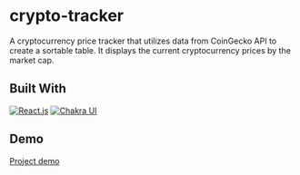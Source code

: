 # crypto-tracker

A cryptocurrency price tracker that utilizes data from CoinGecko API to create a sortable table. It displays the current cryptocurrency prices by the market cap. 

## Built With

[![React.js](https://img.shields.io/badge/React-18.2.0-61DAFB?style=for-the-badge&logo=react)](https://reactjs.org/)
[![Chakra UI](https://img.shields.io/badge/chakra--ui-2.4.9-319795?style=for-the-badge&logo=chakraui)](https://chakra-ui.com/)

## Demo

[Project demo](https://hykden.github.io/crypto-tracker/)
